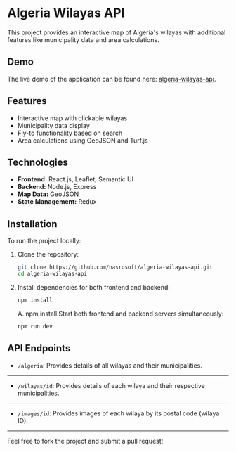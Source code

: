# Algeria Wilayas API

This project provides an interactive map of Algeria's wilayas with additional features like municipality data and area calculations.

## Demo

The live demo of the application can be found here: [algeria-wilayas-api](https://nasrosoft.github.io/algeria-wilayas-api/).

## Features

- Interactive map with clickable wilayas
- Municipality data display
- Fly-to functionality based on search
- Area calculations using GeoJSON and Turf.js

## Technologies

- **Frontend:** React.js, Leaflet, Semantic UI
- **Backend:** Node.js, Express
- **Map Data:** GeoJSON
- **State Management:** Redux

## Installation

To run the project locally:

1. Clone the repository:

   ```bash
   git clone https://github.com/nasrosoft/algeria-wilayas-api.git
   cd algeria-wilayas-api

   ```

2. Install dependencies for both frontend and backend:

   ```bash
   npm install
   ```

   A. npm install
   Start both frontend and backend servers simultaneously:

   ```bash
   npm run dev
   ```

## API Endpoints

- `/algeria`: Provides details of all wilayas and their municipalities.

---

- `/wilayas/id`: Provides details of each wilaya and their respective municipalities.

---

- `/images/id`: Provides images of each wilaya by its postal code (wilaya ID).

---

Feel free to fork the project and submit a pull request!

